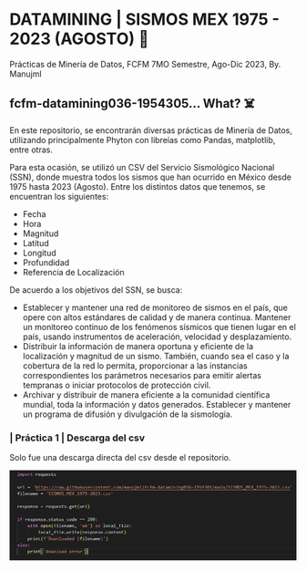 # DATAMINING | SISMOS MEX 1975 - 2023 (AGOSTO) :fox_face:
Prácticas de Minería de Datos, FCFM 7MO Semestre, Ago-Dic 2023, By. Manujml

## fcfm-datamining036-1954305... What? :skull_and_crossbones:
En este repositorio, se encontrarán diversas prácticas de Minería de Datos, utilizando principalmente Phyton con libreías como Pandas, matplotlib, entre otras.

Para esta ocasión, se utilizó un CSV del Servicio Sismológico Nacional (SSN), donde muestra todos los sismos que han ocurrido en México desde 1975 hasta 2023 (Agosto).
Entre los distintos datos que tenemos, se encuentran los siguientes:
  + Fecha
  + Hora
  + Magnitud
  + Latitud
  + Longitud
  + Profundidad
  + Referencia de Localización

De acuerdo a los objetivos del SSN, se busca:
+ Establecer y mantener una red de monitoreo de sismos en el país, que opere con altos estándares de calidad y de manera continua. Mantener un monitoreo continuo de los fenómenos sísmicos que tienen lugar en el país, usando instrumentos de aceleración, velocidad y desplazamiento.
+ Distribuir la información de manera oportuna y eficiente de la localización y magnitud de un sismo. También, cuando sea el caso y la cobertura de la red lo permita, proporcionar a las instancias correspondientes los parámetros necesarios para emitir alertas tempranas o iniciar protocolos de protección civil.
+ Archivar y distribuir de manera eficiente a la comunidad científica mundial, toda la información y datos generados. Establecer y mantener un programa de difusión y divulgación de la sismología.

### | Práctica 1 | Descarga del csv
Solo fue una descarga directa del csv desde el repositorio.

![Screenshot downloading csv](https://github.com/manujml/fcfm-datamining036-1954305/blob/main/priv/p1.PNG)
